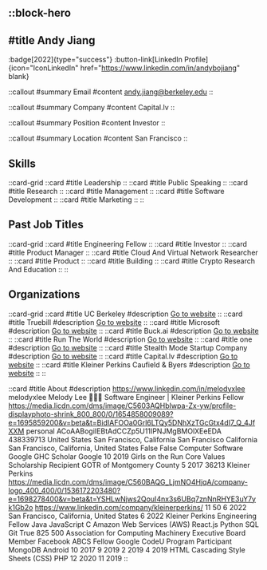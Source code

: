 ::block-hero
---
#title
Andy Jiang
---

:badge[2022]{type="success"}
:button-link[LinkedIn Profile]{icon="IconLinkedIn" href="https://www.linkedin.com/in/andybojiang" blank}

::callout
#summary
Email
#content
andy.jiang@berkeley.edu
::

::callout
#summary
Company
#content
Capital.lv
::

::callout
#summary
Position
#content
Investor
::

::callout
#summary
Location
#content
San Francisco
::

## Skills
::card-grid
::card
#title
Leadership
::
::card
#title
Public Speaking
::
::card
#title
Research
::
::card
#title
Management
::
::card
#title
Software Development
::
::card
#title
Marketing
::
::

## Past Job Titles
::card-grid
::card
#title
Engineering Fellow
::
::card
#title
Investor
::
::card
#title
Product Manager
::
::card
#title
Cloud And Virtual Network Researcher
::
::card
#title
Product
::
::card
#title
Building
::
::card
#title
Crypto Research And Education
::
::

## Organizations
::card-grid
::card
#title
UC Berkeley
#description
[Go to website](berkeley.edu)
::
::card
#title
Truebill
#description
[Go to website](truebill.com)
::
::card
#title
Microsoft
#description
[Go to website](microsoft.com)
::
::card
#title
Buck.ai
#description
[Go to website](buck.ai)
::
::card
#title
Run The World
#description
[Go to website](runtheworld.today)
::
::card
#title
one
#description
[Go to website](a-star.co)
::
::card
#title
Stealth Mode Startup Company
#description
[Go to website](appcito.net)
::
::card
#title
Capital.lv
#description
[Go to website](capital.lv)
::
::card
#title
Kleiner Perkins Caufield & Byers
#description
[Go to website](kpcb.com)
::
::

::card
#title
About
#description
https://www.linkedin.com/in/melodyxlee melodyxlee Melody Lee 👩🏻‍💻 Software Engineer | Kleiner Perkins Fellow https://media.licdn.com/dms/image/C5603AQHbIwpa-Zx-yw/profile-displayphoto-shrink_800_800/0/1654858009089?e=1695859200&v=beta&t=BidIAFOOa0Grl6LTQy5DNhXzTGcGtx4dI7_Q_4JfXXM personal ACoAABogiIEBtAdCCZp5U11IPNJMgBMOlXEeEDA 438339713 United States San Francisco, California San Francisco California San Francisco, California, United States False False Computer Software Google GHC Scholar Google 10 2019 Girls on the Run Core Values Scholarship Recipient GOTR of Montgomery County 5 2017 36213 Kleiner Perkins https://media.licdn.com/dms/image/C560BAQG_LjmNO4HjqA/company-logo_400_400/0/1536172203480?e=1698278400&v=beta&t=YSHLwNjws2QouI4nx3s6UBq7znNnRHYE3uY7yk1Gb2o https://www.linkedin.com/company/kleinerperkins/ 11 50 6 2022 San Francisco, California, United States 6 2022 Kleiner Perkins Engineering Fellow Java JavaScript C Amazon Web Services (AWS) React.js Python SQL Git True 825 500 Association for Computing Machinery Executive Board Member Facebook ABCS Fellow Google CodeU Program Participant MongoDB Android 10 2017 9 2019 2 2019 4 2019 HTML Cascading Style Sheets (CSS) PHP 12 2020 11 2019
::
